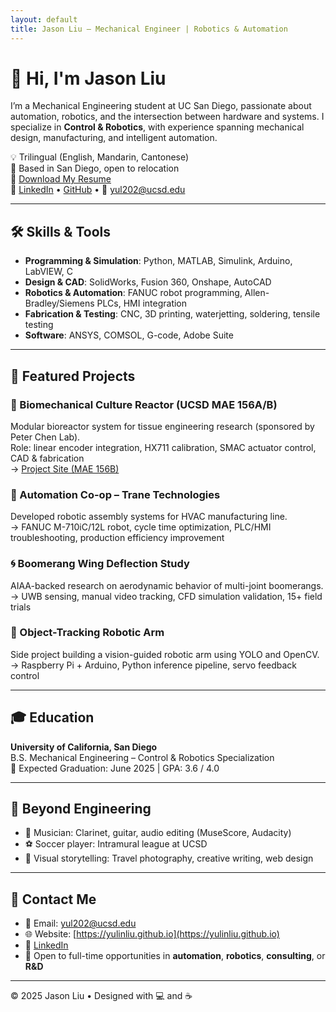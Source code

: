 ```yaml
---
layout: default
title: Jason Liu – Mechanical Engineer | Robotics & Automation
---
```


# 👋 Hi, I'm Jason Liu

I’m a Mechanical Engineering student at UC San Diego, passionate about automation, robotics, and the intersection between hardware and systems. I specialize in **Control & Robotics**, with experience spanning mechanical design, manufacturing, and intelligent automation.

💡 Trilingual (English, Mandarin, Cantonese)  
📍 Based in San Diego, open to relocation  
📄 [Download My Resume](Jason_Liu_Resume.pdf)  
🔗 [LinkedIn](https://www.linkedin.com/in/yulin-liu-473862230) • [GitHub](https://github.com/YulinLiu202) • 📧 [yul202@ucsd.edu](mailto:yul202@ucsd.edu)

---

## 🛠️ Skills & Tools

- **Programming & Simulation**: Python, MATLAB, Simulink, Arduino, LabVIEW, C
- **Design & CAD**: SolidWorks, Fusion 360, Onshape, AutoCAD
- **Robotics & Automation**: FANUC robot programming, Allen-Bradley/Siemens PLCs, HMI integration
- **Fabrication & Testing**: CNC, 3D printing, waterjetting, soldering, tensile testing
- **Software**: ANSYS, COMSOL, G-code, Adobe Suite

---

## 📁 Featured Projects

### 🔬 Biomechanical Culture Reactor (UCSD MAE 156A/B)
Modular bioreactor system for tissue engineering research (sponsored by Peter Chen Lab).  
Role: linear encoder integration, HX711 calibration, SMAC actuator control, CAD & fabrication  
→ [Project Site (MAE 156B)](https://sites.google.com/ucsd.edu/mae156b-spring2025/team-2)

### 🤖 Automation Co-op – Trane Technologies
Developed robotic assembly systems for HVAC manufacturing line.  
→ FANUC M-710iC/12L robot, cycle time optimization, PLC/HMI troubleshooting, production efficiency improvement

### 🌀 Boomerang Wing Deflection Study
AIAA-backed research on aerodynamic behavior of multi-joint boomerangs.  
→ UWB sensing, manual video tracking, CFD simulation validation, 15+ field trials

### 🧠 Object-Tracking Robotic Arm
Side project building a vision-guided robotic arm using YOLO and OpenCV.  
→ Raspberry Pi + Arduino, Python inference pipeline, servo feedback control

---

## 🎓 Education

**University of California, San Diego**  
B.S. Mechanical Engineering – Control & Robotics Specialization  
📅 Expected Graduation: June 2025 | GPA: 3.6 / 4.0

---

## 🎸 Beyond Engineering

- 🎵 Musician: Clarinet, guitar, audio editing (MuseScore, Audacity)  
- ⚽ Soccer player: Intramural league at UCSD  
- 📸 Visual storytelling: Travel photography, creative writing, web design  

---

## 💬 Contact Me

- 📧 Email: [yul202@ucsd.edu](mailto:yul202@ucsd.edu)  
- 🌐 Website: [https://yulinliu.github.io](https://yulinliu.github.io)  
- 🔗 [LinkedIn](https://www.linkedin.com/in/yulin-liu-473862230)  
- 🧭 Open to full-time opportunities in **automation**, **robotics**, **consulting**, or **R&D**

---

© 2025 Jason Liu • Designed with 💻 and ☕
